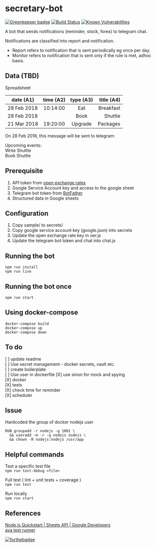 # secretary-bot

[![Greenkeeper badge](https://badges.greenkeeper.io/sohwendy/secretary-bot.svg)](https://greenkeeper.io/)
[![Build Status](https://travis-ci.org/sohwendy/secretary-bot.svg?branch=master)](https://travis-ci.org/sohwendy/secretary-bot)
[![Known Vulnerabilities](https://snyk.io/test/github/sohwendy/secretary-bot/badge.svg?targetFile=package.json)](https://snyk.io/test/github/sohwendy/secretary-bot?targetFile=package.json)

A bot that sends notifications (reminder, stock, forex) to telegram chat.
  
Notifications are classified into report and notification.
- Report refers to notification that is sent periodically eg once per day.  
- Monitor refers to notification that is sent only if the rule is met, adhoc basis. 


## Data (TBD)
Spreadsheet  

| date (A1)    | time (A2)| type (A3)| title (A4)  |
| ------------ |:--------:|:--------:| -----------:|  
| 28 Feb 2018  | 10:14:00 | Eat      | Breakfast   |  
| 28 Feb 2018  |          | Book     | Shuttle     |  
| 21 Mar 2018  | 19:20:00 | Upgrade  | Packages    |  

On 28 Feb 2018, this message will be sent to telegram:

Upcoming events:  
Write Shuttle  
Book Shuttle  

## Prerequisite
1. API token from [open exchange rates](https://openexchangerates.org)    
2. Google Service Account key and access to the google sheet  
3. Telegram bot token from [BotFather](https://telegram.me/BotFather)  
4. Structured data in Google sheets 

## Configuration
1. Copy sample/ to secrets/
2. Copy google service account key (google.json) into secrets
3. Update the open exchange rate key in oer.js
4. Update the telegram bot token and chat into chat.js

## Running the bot
```
npm run install
npm run live
```

## Running the bot once
```
npm run start
```

## Using docker-compose
```
docker-compose build
docker-compose up
docker-compose down
```

## To do 
[ ] update readme  
[ ] Use secret management - docker secrets, vault etc.  
[ ] create boilerplate  
[ ] Use user in dockerfile
[X] use sinon for mock and spying    
[X] docker  
[X] tests  
[X] check time for reminder  
[X] scheduler  

## Issue
Hardcoded the group of docker nodejs user
```1001 is the primary group of user who owns .secrets/
RUN groupadd -r nodejs -g 1001 \
  && useradd -m -r -g nodejs nodejs \
  && chown -R nodejs:nodejs /usr/app
```

## Helpful commands

Test a specific test file  
```npm run test-debug <file>```

Full test ( lint + unit tests + coverage )  
```npm run test```

Run locally  
```npm run start```


## References
[Node.js Quickstart | Sheets API | Google Developers ](https://developers.google.com/sheets/api/quickstart/nodejs)  
[ava test runner](https://github.com/avajs/ava)  

[![forthebadge](https://forthebadge.com/images/badges/contains-technical-debt.svg)](https://forthebadge.com)
